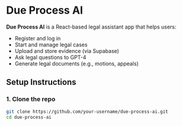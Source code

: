 # Due Process AI

**Due Process AI** is a React-based legal assistant app that helps users:
- Register and log in
- Start and manage legal cases
- Upload and store evidence (via Supabase)
- Ask legal questions to GPT-4
- Generate legal documents (e.g., motions, appeals)

## Setup Instructions

### 1. Clone the repo
```bash
git clone https://github.com/your-username/due-process-ai.git
cd due-process-ai
